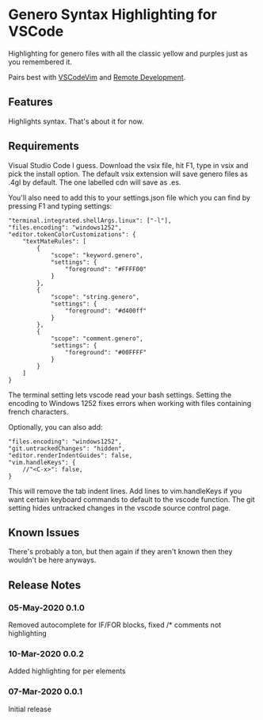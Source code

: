 # Genero Syntax Highlighting for VSCode

Highlighting for genero files with all the classic yellow and purples just as you remembered it.

Pairs best with [VSCodeVim](https://github.com/VSCodeVim/Vim) and [Remote Development](https://marketplace.visualstudio.com/items?itemName=ms-vscode-remote.vscode-remote-extensionpack).

## Features

Highlights syntax. That's about it for now.

## Requirements

Visual Studio Code I guess. Download the vsix file, hit F1, type in vsix and pick the install option. 
The default vsix extension will save genero files as .4gl by default. The one labelled cdn will save as .es.

You'll also need to add this to your settings.json file which you can find by pressing F1 and typing settings:

    "terminal.integrated.shellArgs.linux": ["-l"],
    "files.encoding": "windows1252",
    "editor.tokenColorCustomizations": {
        "textMateRules": [
            {
                "scope": "keyword.genero",
                "settings": {
                    "foreground": "#FFFF00"
                }
            },
            {
                "scope": "string.genero",
                "settings": {
                    "foreground": "#d400ff"
                }
            },
            {
                "scope": "comment.genero",
                "settings": {
                    "foreground": "#00FFFF"
                }
            }
        ]
    }

The terminal setting lets vscode read your bash settings. Setting the encoding to Windows 1252 fixes errors
when working with files containing french characters.

Optionally, you can also add:

    "files.encoding": "windows1252",
    "git.untrackedChanges": "hidden",
    "editor.renderIndentGuides": false,
    "vim.handleKeys": {
        //"<C-x>": false,
    }

This will remove the tab indent lines. Add lines to vim.handleKeys if you want certain keyboard commands 
to default to the vscode function. The git setting hides untracked changes in the vscode source control page.

## Known Issues

There's probably a ton, but then again if they aren't known then they wouldn't be here anyways.

## Release Notes

### 05-May-2020 0.1.0

Removed autocomplete for IF/FOR blocks, fixed /* comments not highlighting

### 10-Mar-2020 0.0.2

Added highlighting for per elements

### 07-Mar-2020 0.0.1

Initial release
